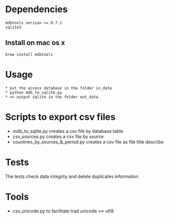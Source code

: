 # Dependencies
```
mdbtools version >= 0.7.1
sqlite3
```

## Install on mac os x
```
brew install mdbtools
```

# Usage
```
* put the access database in the folder in_data
* python mdb_to_sqlite.py
* => output sqlite in the folder out_data
```

# Scripts to export csv files
* mdb_to_sqlite.py creates a csv file by database table
* csv_sources.py creates a csv file by source
* countries_by_sources_&_period.py creates a csv file as file title describe

# Tests
The tests check data integrity and delete duplicates information

# Tools
* csv_unicode.py to facilitate trad unicode <-> utf8